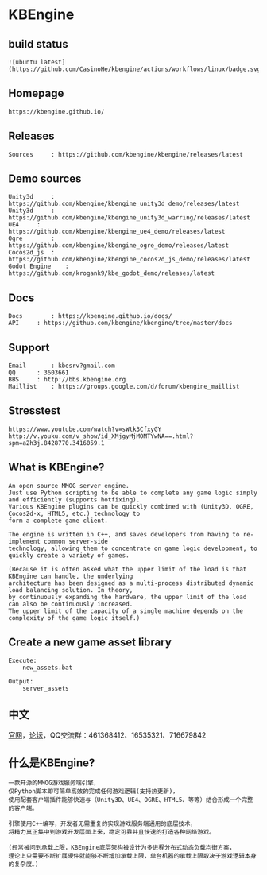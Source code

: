 KBEngine
========

## build status

	![ubuntu latest](https://github.com/CasinoHe/kbengine/actions/workflows/linux/badge.svg)

## Homepage

	https://kbengine.github.io/


## Releases

	Sources		: https://github.com/kbengine/kbengine/releases/latest


## Demo sources

	Unity3d		: https://github.com/kbengine/kbengine_unity3d_demo/releases/latest
	Unity3d		: https://github.com/kbengine/kbengine_unity3d_warring/releases/latest
	UE4		: https://github.com/kbengine/kbengine_ue4_demo/releases/latest
	Ogre		: https://github.com/kbengine/kbengine_ogre_demo/releases/latest
	Cocos2d_js	: https://github.com/kbengine/kbengine_cocos2d_js_demo/releases/latest
	Godot Engine	: https://github.com/krogank9/kbe_godot_demo/releases/latest


## Docs

	Docs		: https://kbengine.github.io/docs/
	API		: https://github.com/kbengine/kbengine/tree/master/docs


## Support

	Email		: kbesrv?gmail.com
	QQ		: 3603661
	BBS		: http://bbs.kbengine.org
	Maillist	: https://groups.google.com/d/forum/kbengine_maillist


## Stresstest

	https://www.youtube.com/watch?v=sWtk3CfxyGY
	http://v.youku.com/v_show/id_XMjgyMjM0MTYwNA==.html?spm=a2h3j.8428770.3416059.1


## What is KBEngine?

	An open source MMOG server engine. 
	Just use Python scripting to be able to complete any game logic simply and efficiently (supports hotfixing).
	Various KBEngine plugins can be quickly combined with (Unity3D, OGRE, Cocos2d-x, HTML5, etc.) technology to 
	form a complete game client.

	The engine is written in C++, and saves developers from having to re-implement common server-side 
	technology, allowing them to concentrate on game logic development, to quickly create a variety of games.

	(Because it is often asked what the upper limit of the load is that KBEngine can handle, the underlying 
	architecture has been designed as a multi-process distributed dynamic load balancing solution. In theory, 
	by continuously expanding the hardware, the upper limit of the load can also be continuously increased. 
	The upper limit of the capacity of a single machine depends on the complexity of the game logic itself.)


## Create a new game asset library

	Execute:
		new_assets.bat

	Output:
		server_assets


## 中文

[官网](https://kbengine.github.io/cn/)，[论坛](https://github.com/kbengine/kbengine/discussions)，QQ交流群：461368412、16535321、716679842


## 什么是KBEngine?

	一款开源的MMOG游戏服务端引擎，
	仅Python脚本即可简单高效的完成任何游戏逻辑(支持热更新)，
	使用配套客户端插件能够快速与（Unity3D、UE4、OGRE、HTML5、等等）结合形成一个完整的客户端。

	引擎使用C++编写，开发者无需重复的实现游戏服务端通用的底层技术，
	将精力真正集中到游戏开发层面上来，稳定可靠并且快速的打造各种网络游戏。

	(经常被问到承载上限，KBEngine底层架构被设计为多进程分布式动态负载均衡方案，
	理论上只需要不断扩展硬件就能够不断增加承载上限，单台机器的承载上限取决于游戏逻辑本身的复杂度。)


